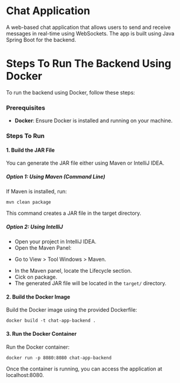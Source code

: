 # Chat Application

A web-based chat application that allows users to send and receive messages in real-time using WebSockets. The app is built using Java Spring Boot for the backend.

# Steps To Run The Backend Using Docker

To run the backend using Docker, follow these steps:

<h3>Prerequisites</h3> 

+ **Docker**: Ensure Docker is installed and running on your machine. 

<h3>Steps To Run</h3> 

<h4> 1. Build the JAR File </h4>

You can generate the JAR file either using Maven or IntelliJ IDEA.

<h5>Option 1: Using Maven (Command Line)</h5>

If Maven is installed, run:

 `mvn clean package`

 This command creates a JAR file in the target directory.

<h5>Option 2: Using IntelliJ</h5>

+ Open your project in IntelliJ IDEA.
+   Open the Maven Panel:
   - Go to View > Tool Windows > Maven.
+ In the Maven panel, locate the Lifecycle section.
+ Cick on package.
+ The generated JAR file will be located in the `target/` directory.

<h4> 2. Build the Docker Image </h4>

Build the Docker image using the provided Dockerfile:

 `docker build -t chat-app-backend .`
 
<h4> 3. Run the Docker Container </h4>

 Run the Docker container:

  `docker run -p 8080:8080 chat-app-backend`

  Once the container is running, you can access the application at localhost:8080.
 


 


